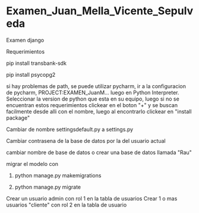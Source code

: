 # Examen_Juan_Mella_Vicente_Sepulveda
Examen django

Requerimientos

pip install transbank-sdk

pip install psycopg2

si hay problemas de path, se puede utilizar pycharm, ir a la configuracion de pycharm, PROJECT:EXAMEN_JuanM... luego en Python Interpreter.
Seleccionar la version de python que esta en su equipo, luego si no se encuentran estos requerimientos clickear en el boton "+" y se buscan facilmente desde alli con el nombre, luego al encontrarlo clickear en "install package"


Cambiar de nombre settingsdefault.py a settings.py

Cambiar contrasena de la base de datos por la del usuario actual

cambiar nombre de base de datos o crear una base de datos llamada "Rau"

migrar el modelo con

1. python manage.py makemigrations

2. python manage.py migrate

Crear un usuario admin con rol 1 en la tabla de usuarios
Crear 1 o mas usuarios "cliente" con rol 2 en la tabla de usuario

